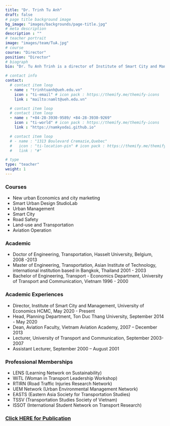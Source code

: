 ```yaml
---
title: "Dr. Trinh Tu Anh"
draft: false
# page title background image
bg_image: "images/backgrounds/page-title.jpg"
# meta description
description : ""
# teacher portrait
image: "images/team/TuA.jpg"
# course
course: "Director"
position: "Director"
# biograph
bio: "Dr. Tu Anh Trinh is a director of Institute of Smart City and Management (ISCM), University of Economics Ho Chi Minh since May 2020. She has built up the academic career as a lecturer and a dean in faculties of many national countries over 20 years. She is a guest lecturer, supervisor, reviewer for master and Phd students in international universities such as Trieste University, Hasselt University, Thammasat University, Handong Global University, etc. She is also a co-chair of the 1st International Conference on Sustainable Development Civil, Urban and Transportation Engineering (CUTE-2016), the 1st Aviation Future: Challenge and Solution 2020 (AFCS2020), and a key organizer and editor of the CUTE-2018. She has worked as a specialist and team leader in local and international research and projects on smart city, urban and transportation planning, road safety, project management, transport economics, public transport, aviation operation, and Social and Environment Impact Assessment (SEIA). She has published scientific papers on her fields in multiple journals and proceedings of academic and press conferences for her academic excellence."

# contact info
contact:
  # contact item loop
  - name : "trinhtuanh@ueh.edu.vn"
    icon : "ti-email" # icon pack : https://themify.me/themify-icons
    link : "mailto:namlt@ueh.edu.vn"

  # contact item loop
  # contact item loop
  - name : "+84-28-3930-9589/ +84-28-3930-9269"
    icon : "ti-world" # icon pack : https://themify.me/themify-icons
    link : "https://namkyodai.github.io"

  # contact item loop
  # - name : "1313 Boulevard Cremazie,Quebec"
  #   icon : "ti-location-pin" # icon pack : https://themify.me/themify-icons
  #   link : "#"

# type
type: "teacher"
weight: 1
---
```



### Courses
* New urban Economics and city marketing
* Smart Urban Design StudioLab
* Urban Management
* Smart City
* Road Safety
* Land-use and Transportation
* Aviation Operation


### Academic
* Doctor of Engineering, Transportation, Hasselt University, Belgium, 2008 -2013
* Master of Engineering, Transportation, Asian Institute of Technology, international institution based in Bangkok, Thailand 2001 - 2003
* Bachelor of Engineering, Transport - Economics Department, University of Transport and Communication, Vietnam 1996 - 2000

### Academic Experiences
* Director, Institute of Smart City and Management, University of Economics HCMC, May 2020 - Present
* Head, Planning Department, Ton Duc Thang University, September 2014 - May 2020
* Dean, Aviation Faculty, Vietnam Aviation Academy, 2007 – December 2013
* Lecturer, University of Transport and Communication, September 2003- 2007
* Assistant Lecturer, September 2000 – August 2001

### Professional Memberships

* LENS (Learning Network on Sustainability)
* WiTL (Woman in Transport Leadership Workshop)
* RTIRN (Road Traffic Injuries Research Network)
* UEM Network (Urban Environmental Management Network)
* EASTS (Eastern Asia Society for Transportation Studies)
* TSSV (Transportation Studies Society of Vietnam)
* ISSOT (International Student Network on Transport Research)

### [Click HERE for Publication](https://scholar.google.com.vn/citations?hl=en&user=aaTLa1UAAAAJ&view_op=list_works&sortby=pubdate)

